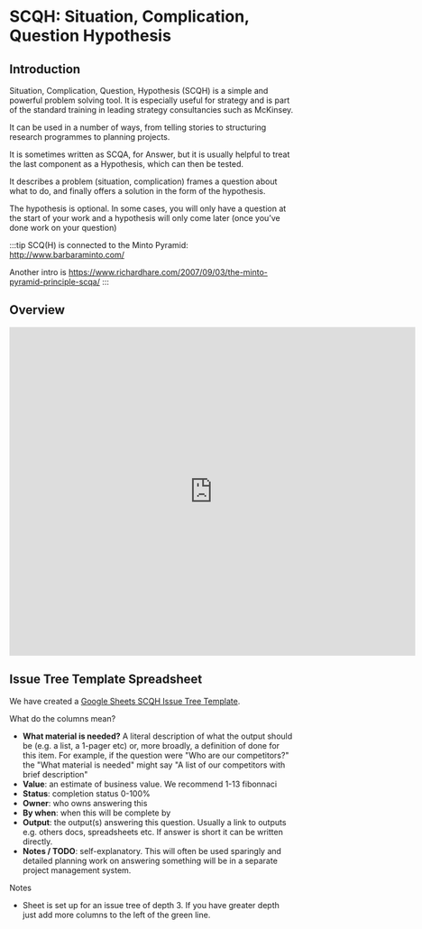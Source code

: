 # SCQH: Situation, Complication, Question Hypothesis

## Introduction

Situation, Complication, Question, Hypothesis (SCQH) is a simple and powerful problem solving tool. It is especially useful for strategy and is part of the standard training in leading strategy consultancies such as McKinsey.

It can be used in a number of ways, from telling stories to structuring research programmes to planning projects.

It is sometimes written as SCQA, for Answer, but it is usually helpful to treat the last component as  a Hypothesis, which can then be tested.

It describes a problem (situation, complication) frames a question about what to do, and finally offers a solution in the form of the hypothesis.

The hypothesis is optional. In some cases, you will only have a question at the start of your work and a hypothesis will only come later (once you’ve done work on your question)

:::tip
SCQ(H) is connected to the Minto Pyramid: http://www.barbaraminto.com/

Another intro is https://www.richardhare.com/2007/09/03/the-minto-pyramid-principle-scqa/
:::

## Overview

<iframe src="https://docs.google.com/presentation/d/e/2PACX-1vQkKvJKmIZVK5Nou237pUs-v7yA67NT7UBp61ygYcZoLIiqamQldfFNby-vmZTzgiUJAT05zfEOWw8x/embed?start=false&loop=false&delayms=3000" frameborder="0" width="720" height="583" allowfullscreen="true" mozallowfullscreen="true" webkitallowfullscreen="true"></iframe>

## Issue Tree Template Spreadsheet

We have created a [Google Sheets SCQH Issue Tree Template][issue-tree-tmpl].

[issue-tree-tmpl]: https://docs.google.com/spreadsheets/d/1oqtKoSW11eRw6HJ5RtDkJTKIyUskNqqlJ7ca9SPvvWE/edit?usp=sharing

What do the columns mean?

* **What material is needed?** A literal description of what the output should be (e.g. a list, a 1-pager etc) or, more broadly, a definition of done for this item. For example, if the question were "Who are our competitors?" the "What material is needed" might say "A list of our competitors with brief description"
* **Value**: an estimate of business value. We recommend 1-13 fibonnaci
* **Status**: completion status 0-100%
* **Owner**: who owns answering this
* **By when**: when this will be complete by
* **Output**: the output(s) answering this question. Usually a link to outputs e.g. others docs, spreadsheets etc. If answer is short it can be written directly.
* **Notes / TODO**: self-explanatory. This will often be used sparingly and detailed planning work on answering something will be in a separate project management system.

Notes

* Sheet is set up for  an issue tree of depth 3. If you have greater depth just add more columns to the left of the green line.

